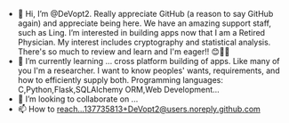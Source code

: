 - 👋 Hi, I’m @DeVopt2. Really appreciate GitHub (a reason to say GitHub again) and appreciate being here. We have an amazing support staff, such as Ling. I’m interested in building apps  now that I am a Retired Physician. My interest includes cryptography and statistical analysis. There's so much to review and learn and I'm eager!! 😊💖💐
- 🌱 I’m currently learning ...
cross platform building of apps. Like many of you I'm a researcher. I want to know peoples' wants, requirements, and how to efficiently supply both. Programming languages: C,Python,Flask,SQLAlchemy ORM,Web Development...
- 💞️ I’m looking to collaborate on ...
- 📫 How to reach...137735813+DeVopt2@users.noreply.github.com
<!---
DeVopt2/DeVopt2 is a ✨ special ✨ repository because its `README.md` (this file) appears on your GitHub profile.
You can click the Preview link to take a look at your changes.
--->
